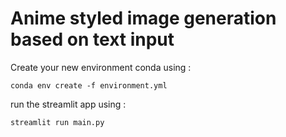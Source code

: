 # Anime styled image generation based on text input

Create your new environment conda using : 

```conda env create -f environment.yml```

run the streamlit app using  :

```streamlit run main.py```

